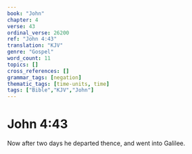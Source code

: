 ```yaml
---
book: "John"
chapter: 4
verse: 43
ordinal_verse: 26200
ref: "John 4:43"
translation: "KJV"
genre: "Gospel"
word_count: 11
topics: []
cross_references: []
grammar_tags: [negation]
thematic_tags: [time-units, time]
tags: ["Bible","KJV","John"]
---
```


# John 4:43

Now after two days he departed thence, and went into Galilee.
